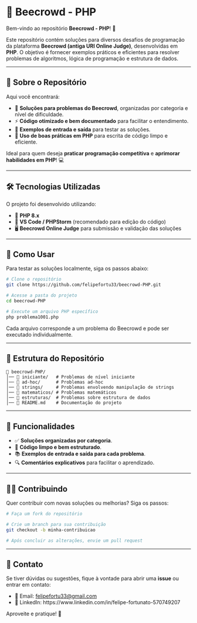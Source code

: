 ﻿# 🐝 Beecrowd - PHP

Bem-vindo ao repositório **Beecrowd - PHP**! 🚀

Este repositório contém soluções para diversos desafios de programação da plataforma **Beecrowd (antiga URI Online Judge)**, desenvolvidas em **PHP**. O objetivo é fornecer exemplos práticos e eficientes para resolver problemas de algoritmos, lógica de programação e estrutura de dados.

---

## 📖 Sobre o Repositório

Aqui você encontrará:

- 📜 **Soluções para problemas do Beecrowd**, organizadas por categoria e nível de dificuldade.
- ⚡ **Código otimizado e bem documentado** para facilitar o entendimento.
- 📌 **Exemplos de entrada e saída** para testar as soluções.
- 🔧 **Uso de boas práticas em PHP** para escrita de código limpo e eficiente.

Ideal para quem deseja **praticar programação competitiva** e **aprimorar habilidades em PHP**! 💻

---

## 🛠 Tecnologias Utilizadas

O projeto foi desenvolvido utilizando:

- 🐘 **PHP 8.x**
- 📝 **VS Code / PHPStorm** (recomendado para edição do código)
- 🖥️ **Beecrowd Online Judge** para submissão e validação das soluções

---

## 🚀 Como Usar

Para testar as soluções localmente, siga os passos abaixo:

```bash
# Clone o repositório
git clone https://github.com/felipefortu33/beecrowd-PHP.git

# Acesse a pasta do projeto
cd beecrowd-PHP

# Execute um arquivo PHP específico
php problema1001.php
```

Cada arquivo corresponde a um problema do Beecrowd e pode ser executado individualmente.

---

## 📂 Estrutura do Repositório

```plaintext
📁 beecrowd-PHP/
│── 📁 iniciante/   # Problemas de nível iniciante
│── 📁 ad-hoc/      # Problemas ad-hoc
│── 📁 strings/     # Problemas envolvendo manipulação de strings
│── 📁 matematicos/ # Problemas matemáticos
│── 📁 estruturas/  # Problemas sobre estrutura de dados
│── 📄 README.md    # Documentação do projeto
```

---

## 🎯 Funcionalidades

- ✅ **Soluções organizadas por categoria**.
- 🚀 **Código limpo e bem estruturado**.
- 📚 **Exemplos de entrada e saída para cada problema**.
- 🔍 **Comentários explicativos** para facilitar o aprendizado.

---

## 🧑‍💻 Contribuindo

Quer contribuir com novas soluções ou melhorias? Siga os passos:

```bash
# Faça um fork do repositório

# Crie um branch para sua contribuição
git checkout -b minha-contribuicao

# Após concluir as alterações, envie um pull request
```

---

## 📧 Contato

Se tiver dúvidas ou sugestões, fique à vontade para abrir uma **issue** ou entrar em contato:

- 📩 Email: [felipefortu33@gmail.com](mailto\:felipefortu33@gmail.com)
- 💼 LinkedIn: https\://www\.linkedin.com/in/felipe-fortunato-570749207

Aproveite e pratique! 🚀

